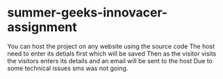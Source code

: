 # summer-geeks-innovacer-assignment


You can host the project on any website using the source code
The host need to enter its detials first which will be saved 
Then as the visitor visits the visitors enters its details and an email will be sent to the host
Due to some technical issues sms was not going.
